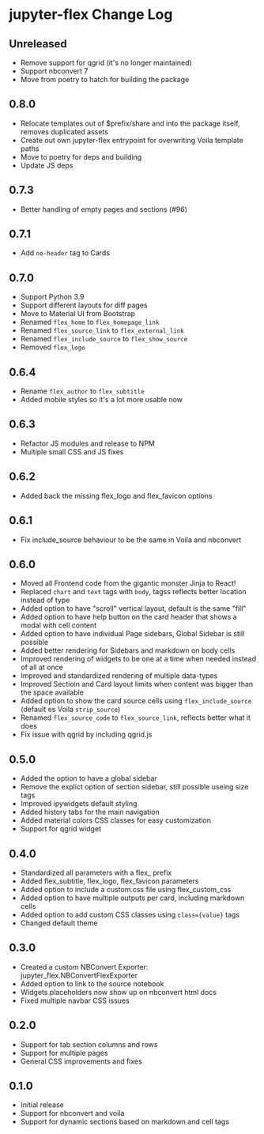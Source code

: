 # jupyter-flex Change Log

## Unreleased

- Remove support for qgrid (it's no longer maintained)
- Support nbconvert 7
- Move from poetry to hatch for building the package

## 0.8.0

- Relocate templates out of $prefix/share and into the package itself, removes duplicated assets
- Create out own jupyter-flex entrypoint for overwriting Voila template paths
- Move to poetry for deps and building
- Update JS deps

## 0.7.3

- Better handling of empty pages and sections (#96)

## 0.7.1

- Add `no-header` tag to Cards

## 0.7.0

- Support Python 3.9
- Support different layouts for diff pages
- Move to Material UI from Bootstrap
- Renamed `flex_home` to `flex_homepage_link`
- Renamed `flex_source_link` to `flex_external_link`
- Renamed `flex_include_source` to `flex_show_source`
- Removed `flex_logo`

## 0.6.4

- Rename `flex_author` to `flex_subtitle`
- Added mobile styles so it's a lot more usable now

## 0.6.3

- Refactor JS modules and release to NPM
- Multiple small CSS and JS fixes

## 0.6.2

- Added back the missing flex_logo and flex_favicon options

## 0.6.1

- Fix include_source behaviour to be the same in Voila and nbconvert

## 0.6.0

- Moved all Frontend code from the gigantic monster Jinja to React!
- Replaced `chart` and `text` tags with `body`, tagss reflects better location instead of type
- Added option to have "scroll" vertical layout, default is the same "fill"
- Added option to have help button on the card header that shows a modal with cell content
- Added option to have individual Page sidebars, Global Sidebar is still possible
- Added better rendering for Sidebars and markdown on body cells
- Improved rendering of widgets to be one at a time when needed instead of all at once
- Improved and standardized rendering of multiple data-types
- Improved Sectioin and Card layout limits when content was bigger than the space available
- Added option to show the card source cells using `flex_include_source` (default es Voila `strip_source`)
- Renamed `flex_source_code` to `flex_source_link`, reflects better what it does
- Fix issue with qgrid by including qgrid.js

## 0.5.0

- Added the option to have a global sidebar
- Remove the explict option of section sidebar, still possible useing size tags
- Improved ipywidgets default styling
- Added history tabs for the main navigation
- Added material colors CSS classes for easy customization
- Support for qgrid widget

## 0.4.0

- Standardized all parameters with a flex\_ prefix
- Added flex_subtitle, flex_logo, flex_favicon parameters
- Added option to include a custom.css file using flex_custom_css
- Added option to have multiple outputs per card, including markdown cells
- Added option to add custom CSS classes using `class={value}` tags
- Changed default theme

## 0.3.0

- Created a custom NBConvert Exporter: jupyter_flex.NBConvertFlexExporter
- Added option to link to the source notebook
- Widgets placeholders now show up on nbconvert html docs
- Fixed multiple navbar CSS issues

## 0.2.0

- Support for tab section columns and rows
- Support for multiple pages
- General CSS improvements and fixes

## 0.1.0

- Initial release
- Support for nbconvert and voila
- Support for dynamic sections based on markdown and cell tags
